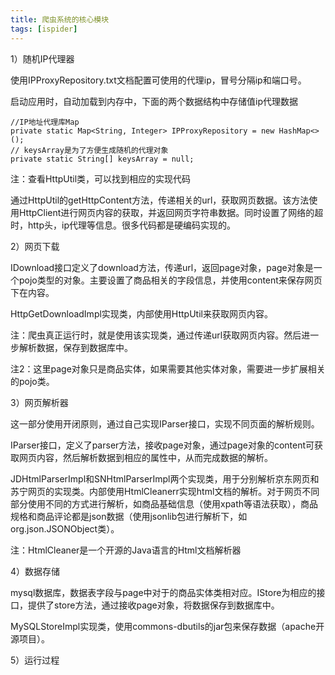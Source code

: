 ```yaml
---
title: 爬虫系统的核心模块
tags: [ispider]
---
```


1）随机IP代理器

使用IPProxyRepository.txt文档配置可使用的代理ip，冒号分隔ip和端口号。

启动应用时，自动加载到内存中，下面的两个数据结构中存储值ip代理数据

```
//IP地址代理库Map
private static Map<String, Integer> IPProxyRepository = new HashMap<>();
// keysArray是为了方便生成随机的代理对象
private static String[] keysArray = null;   
```

注：查看HttpUtil类，可以找到相应的实现代码

通过HttpUtil的getHttpContent方法，传递相关的url，获取网页数据。该方法使用HttpClient进行网页内容的获取，并返回网页字符串数据。同时设置了网络的超时，http头，ip代理等信息。很多代码都是硬编码实现的。

2）网页下载

IDownload接口定义了download方法，传递url，返回page对象，page对象是一个pojo类型的对象。主要设置了商品相关的字段信息，并使用content来保存网页下在内容。

HttpGetDownloadImpl实现类，内部使用HttpUtil来获取网页内容。

注：爬虫真正运行时，就是使用该实现类，通过传递url获取网页内容。然后进一步解析数据，保存到数据库中。

注2：这里page对象只是商品实体，如果需要其他实体对象，需要进一步扩展相关的pojo类。

3）网页解析器

这一部分使用开闭原则，通过自己实现IParser接口，实现不同页面的解析规则。

IParser接口，定义了parser方法，接收page对象，通过page对象的content可获取网页内容，然后解析数据到相应的属性中，从而完成数据的解析。

JDHtmlParserImpl和SNHtmlParserImpl两个实现类，用于分别解析京东网页和苏宁网页的实现类。内部使用HtmlCleanerr实现html文档的解析。对于网页不同部分使用不同的方式进行解析，如商品基础信息（使用xpath等语法获取），商品规格和商品评论都是json数据（使用jsonlib包进行解析下，如org.json.JSONObject类）。

注：HtmlCleaner是一个开源的Java语言的Html文档解析器

4）数据存储

mysql数据库，数据表字段与page中对于的商品实体类相对应。IStore为相应的接口，提供了store方法，通过接收page对象，将数据保存到数据库中。

MySQLStoreImpl实现类，使用commons-dbutils的jar包来保存数据（apache开源项目）。

5）运行过程